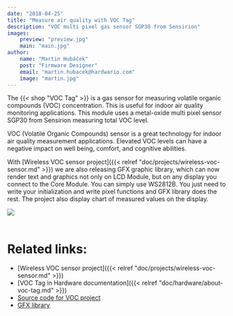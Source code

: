 ```yaml
---
date: "2018-04-25"
title: "Measure air quality with VOC Tag"
description: "VOC multi pixel gas sensor SGP30 from Sensirion"
images:
    preview: "preview.jpg"
    main: "main.jpg"
author:
    name: "Martin Hubáček"
    post: "Firmware Designer"
    email: "martin.hubacek@hardwario.com"
    image: "martin.jpg"
---
```



The {{< shop "VOC Tag" >}} is a gas sensor for measuring volatile organic compounds (VOC) concentration. This is useful for indoor air quality monitoring applications. This module uses a metal-oxide multi pixel sensor SGP30 from Sensirion measuring total VOC level.

VOC (Volatile Organic Compounds) sensor is a great technology for indoor air quality measurement applications. Elevated VOC levels can have a negative impact on well being, comfort, and cognitive abilities.

With [Wireless VOC sensor project]({{< relref "doc/projects/wireless-voc-sensor.md" >}}) we are also releasing GFX graphic library, which can now render text and graphics not only on LCD Module, but on any display you connect to the Core Module. You can simply use WS2812B. You just need to write your initialization and write pixel functions and GFX library does the rest. The project also display chart of measured values on the display.

<div>
<img src="voc-lcd.jpg" align="center" style="margin:0 0 20px 0;"/>
</div>

# Related links:

  * [Wireless VOC sensor project]({{< relref "doc/projects/wireless-voc-sensor.md" >}})
  * [VOC Tag in Hardware documentation]({{< relref "doc/hardware/about-voc-tag.md" >}})
  * [Source code for VOC project](https://github.com/bigclownlabs/bcf-wireless-voc-sensor)
  * [GFX library](http://sdk.bigclown.com/group__bc__gfx.html)
